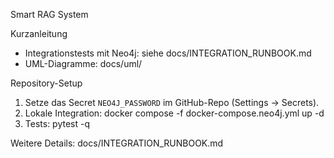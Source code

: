 Smart RAG System

Kurzanleitung

- Integrationstests mit Neo4j: siehe docs/INTEGRATION_RUNBOOK.md
- UML-Diagramme: docs/uml/

Repository-Setup

1. Setze das Secret `NEO4J_PASSWORD` im GitHub-Repo (Settings -> Secrets).
2. Lokale Integration: docker compose -f docker-compose.neo4j.yml up -d
3. Tests: pytest -q

Weitere Details: docs/INTEGRATION_RUNBOOK.md

